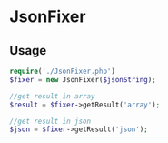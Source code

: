 
# JsonFixer

## Usage

```php
require('./JsonFixer.php')
$fixer = new JsonFixer($jsonString);

//get result in array
$result = $fixer->getResult('array');

//get result in json
$json = $fixer->getResult('json');
```
